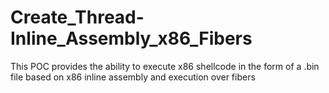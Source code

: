# Create_Thread-Inline_Assembly_x86_Fibers
This POC provides the ability to execute x86 shellcode in the form of a .bin file based on x86 inline assembly and execution over fibers
